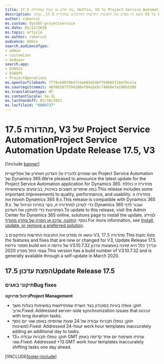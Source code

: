 ```yaml
---
title: מה חדש או שונה במהדורה 17.5, Hotfix, V3 של Project Service Automation
description: נושא זה מפרט את התכונות החדשות והתיקונים במהדורה 17.5, עדכון V3 של Project Service Automation.
author: ruhercul
ms.custom: dyn365-projectservice
ms.date: 03/13/2020
ms.topic: article
ms.author: ruhercul
audience: Admin
search.audienceType:
- admin
- customizer
- enduser
search.app:
- D365CE
- D365PS
- ProjectOperations
ms.openlocfilehash: 7f78cb8974b472dab85654bffb9665f18af0ce1a
ms.sourcegitcommit: 40f68387f594180af64a5e5c748b6efa188bd300
ms.translationtype: HT
ms.contentlocale: he-IL
ms.lasthandoff: 05/10/2021
ms.locfileid: "6006737"
---
```

# <a name="project-service-automation-update-release-175-v3"></a><span data-ttu-id="e178f-103">מהדורה 17.5, V3 של Project Service Automation</span><span class="sxs-lookup"><span data-stu-id="e178f-103">Project Service Automation Update Release 17.5, V3</span></span>

[!include [banner](../includes/psa-now-project-operations.md)]

<span data-ttu-id="e178f-104">אנו שמחים להכריז על העדכון האחרון של אפליקציית Project Service Automation של Dynamics 365.</span><span class="sxs-lookup"><span data-stu-id="e178f-104">We’re pleased to announce the latest update for the Project Service Automation application for Dynamics 365.</span></span> <span data-ttu-id="e178f-105">מהדורה זו כוללת כמה שיפורים חשובים באיכות, בביצועים ובשימושיות.</span><span class="sxs-lookup"><span data-stu-id="e178f-105">This release includes some important improvements to quality, performance, and usability.</span></span>  <span data-ttu-id="e178f-106">מהדורה זו תואמת את Dynamics 365 9.x.</span><span class="sxs-lookup"><span data-stu-id="e178f-106">This release is compatible with Dynamics 365 9.x.</span></span> <span data-ttu-id="e178f-107">כדי לעדכן למהדורה זו, בקר במרכז הניהול של Dynamics 365 ועבור לדף הפתרונות כדי להתקין את העדכון.</span><span class="sxs-lookup"><span data-stu-id="e178f-107">To update to this release, visit the Admin Center for Dynamics 365 online, solutions page to install the update.</span></span> <span data-ttu-id="e178f-108">למידע נוסף: [התקנה, עדכון או הסרה של פתרון מועדף](/power-platform/admin/install-remove-preferred-solution).</span><span class="sxs-lookup"><span data-stu-id="e178f-108">For more information, see [Install, update, or remove a preferred solution](/power-platform/admin/install-remove-preferred-solution).</span></span>

<span data-ttu-id="e178f-109">נושא זה מפרט את התכונות החדשות והתיקונים ב-V3, מהדורה 17.5.</span><span class="sxs-lookup"><span data-stu-id="e178f-109">This topic lists the features and fixes that are new or changed for V3, Update Release 17.5.</span></span> <span data-ttu-id="e178f-110">מספר גירסת build של גירסה זו הוא V3.10.7.32 ובדרך כלל היא זמינה באמצעות עדכון עצמי החל ממרץ 2020.</span><span class="sxs-lookup"><span data-stu-id="e178f-110">This version has a build number of V3.10.7.32 and is generally available through a self-update in March 2020.</span></span>


## <a name="update-release-175"></a><span data-ttu-id="e178f-111">הפצת עדכון 17.5</span><span class="sxs-lookup"><span data-stu-id="e178f-111">Update Release 17.5</span></span>

### <a name="bug-fixes"></a><span data-ttu-id="e178f-112">תיקוני באגים</span><span class="sxs-lookup"><span data-stu-id="e178f-112">Bug fixes</span></span>


<span data-ttu-id="e178f-113">**ניהול פרויקט**</span><span class="sxs-lookup"><span data-stu-id="e178f-113">**Project Management**</span></span>

- <span data-ttu-id="e178f-114">תוקן: טופלו בעיות בסנכרון בצד השרת שמתרחשות במשימות בעלות משך ארוך.</span><span class="sxs-lookup"><span data-stu-id="e178f-114">Fixed: Addressed server-side synchronization issues that occur with long duration tasks.</span></span>
- <span data-ttu-id="e178f-115">תוקן: טופלו תבניות עבודה של 24 שעות שהוסיפו באופן שגוי יום נוסף למשימות.</span><span class="sxs-lookup"><span data-stu-id="e178f-115">Fixed: Addressed 24-hour work hour templates inaccurately adding an additional day to tasks.</span></span>
- <span data-ttu-id="e178f-116">תוקן: טופלו תבניות עבודה +13 GMT שהזיזו משימות יום אחד קדימה באופן שגוי.</span><span class="sxs-lookup"><span data-stu-id="e178f-116">Fixed: Addressed +13 GMT work hour templates inaccurately shifting tasks one day ahead.</span></span>



[!INCLUDE[footer-include](../includes/footer-banner.md)]
